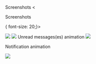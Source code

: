 Screenshots
<<p>Screenshots</p>{ font-size: 20;}>


<img src="http://i.imgur.com/MqVALdz.jpg"/>
<img src="http://i.imgur.com/AokpXyq.jpg"/>
Unread messages(es) animation

<img src="https://images-2.discordapp.net/eyJ1cmwiOiJodHRwOi8vaW0yLmV6Z2lmLmNvbS90bXAvZXpnaWYtNDI3ODg5Njc5MS5naWYifQ.MIa4tfthEcdCYknQkp1fOvjnCSM.gif"/>

Notification animation

<img src="https://images-2.discordapp.net/eyJ1cmwiOiJodHRwOi8vaW0yLmV6Z2lmLmNvbS90bXAvZXpnaWYtNDE1NjQwMzU0OS5naWYifQ.akCrVi0oSjgrn9TuFY8l5MT2Y9I.gif"/>
